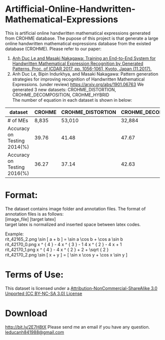 # Artifficial-Online-Handwritten-Mathematical-Expressions
This is artificial online handwritten mathematical expressions generated from CROHME database.
The pupose of this project is that generate a large online handwritten mathematical expressions database from the existed database (CROHME). Please refer to our paper:   
1. [Anh Duc Le and Masaki Nakagawa: Training an End-to-End System for Handwritten Mathematical Expression Recognition by Generated Patterns. Proc. of ICDAR 2017, pp. 1056-1061, Kyoto, Japan (11.2017).](http://web.tuat.ac.jp/~nakagawa/pub/2017/pdf/ICDAR2017-(Training_an_End-to-End_System_for_Handwritten_Mathematical_expressions_by_generated_patterns).pdf)   
2. Anh Duc Le, Bipin Indurkhya, and Masaki Nakagawa: Pattern generation strategies for improving recognition of Handwritten Mathematical Expressions. (under review)   https://arxiv.org/abs/1901.06763
We generated 3 new datasets: CROHME_DISTORTION, CROHME_DECOMPOSITION, CROHME_HYBRID   
The number of equation in each dataset is shown in below:   

|   dataset|CROHME    | CROHME_DISTORTION| CROHME_DECOMPOSITION| CROHME_HYBRID |   
|---|---|---|---|---|   
|  # of MEs | 8,835  |53,010   | 32,884  | 197,304  |   
|  Accuracy on Testing 2014(%) | 39.76  |41.48   | 47.67  | 48.78  |   
|  Accuracy on Testing 2016(%) | 36.27  |37.14   | 42.63  | 45.60  |   

# Format:
The dataset contains image folder and annotation files. The format of annotation files is as follows:   
[image_file] [target latex]   
target latex is normalized and inserted space between latex codes.   

Example:   
rit_42165_2.png \sin [ a + b ] = \sin a \cos b + \cos a \sin b   
rit_42170_0.png x ^ { 4 } - 4 x ^ { 3 } - 1 4 x ^ { 2 } - 4 x + 1   
rit_42170_1.png x ^ { 4 } - 4 x ^ { 2 } + 2 + \sqrt { 2 }   
rit_42170_2.png \sin [ x + y ] = [ \sin x \cos y + \cos x \sin y ]   
 
# Terms of Use:
This dataset is licensed under a [Attribution-NonCommercial-ShareAlike 3.0 Unported (CC BY-NC-SA 3.0) License](https://creativecommons.org/licenses/by-nc-sa/3.0/deed.en)   
# Download 
http://bit.ly/2E7H8tX
Please send me an email if you have any question.   
leducanh841988@gmail.com
